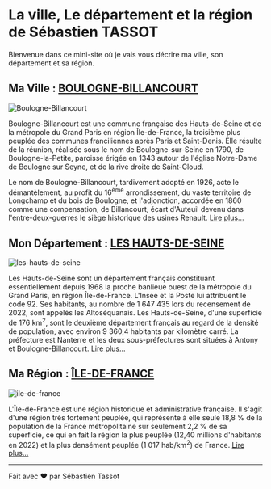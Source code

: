 # La ville, Le département et la région de Sébastien TASSOT

Bienvenue dans ce mini-site où je vais vous décrire ma ville, son département et sa région.

## Ma Ville : [BOULOGNE-BILLANCOURT](ma-ville.md)

![Boulogne-Billancourt](https://www.francebleu.fr/s3/cruiser-production/2023/01/3f8d2ac8-d6dc-4fb4-9ad7-e7e4e5c1fcde/1200x680_8-la-seine-musicale-exterieur-nuit-alain-de-baudus-ville-de-boulogne-billancourt.webp "Boulogne-Billancourt")

Boulogne-Billancourt est une commune française des Hauts-de-Seine et de la métropole du Grand Paris en région Île-de-France, la troisième plus peuplée des communes franciliennes après Paris et Saint-Denis. Elle résulte de la réunion, réalisée sous le nom de Boulogne-sur-Seine en 1790, de Boulogne-la-Petite, paroisse érigée en 1343 autour de l'église Notre-Dame de Boulogne sur Seyne, et de la rive droite de Saint-Cloud.

Le nom de Boulogne-Billancourt, tardivement adopté en 1926, acte le démantèlement, au profit du 16<sup>ème</sup> arrondissement, du vaste territoire de Longchamp et du bois de Boulogne, et l'adjonction, accordée en 1860 comme une compensation, de Billancourt, écart d'Auteuil devenu dans l'entre-deux-guerres le siège historique des usines Renault. [Lire plus...](ma-ville.md)

## Mon Département : [LES HAUTS-DE-SEINE](mon-departement.md)

![les-hauts-de-seine](https://upload.wikimedia.org/wikipedia/commons/thumb/7/7c/Hauts-de-Seine-Position.svg/langfr-280px-Hauts-de-Seine-Position.svg.png "Les Hauts-de-Seine")

Les Hauts-de-Seine sont un département français constituant essentiellement depuis 1968 la proche banlieue ouest de la métropole du Grand Paris, en région Île-de-France. L'Insee et la Poste lui attribuent le code 92. Ses habitants, au nombre de 1 647 435 lors du recensement de 2022, sont appelés les Altoséquanais. Les Hauts-de-Seine, d'une superficie de 176 km<sup>2</sup>, sont le deuxième département français au regard de la densité de population, avec environ 9 360,4 habitants par kilomètre carré. La préfecture est Nanterre et les deux sous-préfectures sont situées à Antony et Boulogne-Billancourt. [Lire plus...](mon-departement.md)

## Ma Région : [ÎLE-DE-FRANCE](ma-region.md)

![ile-de-france](https://upload.wikimedia.org/wikipedia/commons/thumb/f/ff/%C3%8Ele-de-France_region_locator_map2.svg/langfr-280px-%C3%8Ele-de-France_region_locator_map2.svg.png "l'Île de France")

L'Île-de-France est une région historique et administrative française. Il s'agit d'une région très fortement peuplée, qui représente à elle seule 18,8 % de la population de la France métropolitaine sur seulement 2,2 % de sa superficie, ce qui en fait la région la plus peuplée (12,40 millions d'habitants en 2022) et la plus densément peuplée (1 017 hab/km<sup>2</sup>) de France. [Lire plus...](ma-region.md)

---

Fait avec ❤️ par Sébastien Tassot